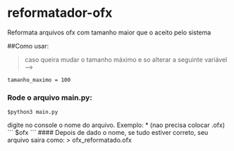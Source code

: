 # reformatador-ofx
<p> Reformata arquivos ofx com tamanho maior que o aceito pelo sistema </p> 

##Como usar:
> caso queira mudar o tamanho máximo e so alterar a seguinte variável -->
```
tamanho_maximo = 100

```
### Rode o arquivo main.py:
```
$python3 main.py
```
<p>digite no console o nome do arquivo. Exemplo:
* (nao precisa colocar .ofx)
```
$ofx
```
#### Depois de dado o nome, se tudo estiver correto, seu arquivo saira como:
> ofx_reformatado.ofx
